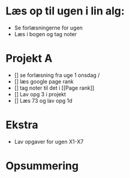 
# Læs op til ugen i lin alg:
- Se forlæsningerne for ugen 
- Læs i bogen og tag noter
# Projekt A
- [] se forlæsning fra uge 1 onsdag /
- [] læs google page rank
- [] tag noter til det i [[Page rank]]
- [] Lav opg 3 i projekt
-  [] Læs 73 og lav opg 1d
# Ekstra
- Lav opgaver for ugen X1-X7
# Opsummering